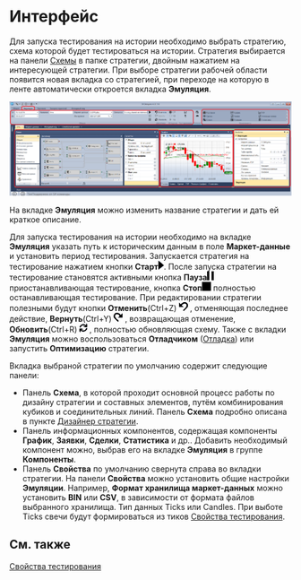 # Интерфейс

Для запуска тестирования на истории необходимо выбрать стратегию, схема которой будет тестироваться на истории. Стратегия выбирается на панели [Схемы](Designer_Panel_Schemas.md) в папке стратегии, двойным нажатием на интересующей стратегии. При выборе стратегии рабочей области появится новая вкладка со стратегией, при переходе на которую в ленте автоматически откроется вкладка **Эмуляция**.

![Designer Interface Backtesting 00](../images/Designer_Interface_Backtesting_00.png)

На вкладке **Эмуляция** можно изменить название стратегии и дать ей краткое описание.

Для запуска тестирования на истории необходимо на вкладке **Эмуляция** указать путь к историческим данным в поле **Маркет\-данные** и установить период тестирования. Запускается стратегия на тестирование нажатием кнопки **Старт**![Designer Interface Backtesting 01](../images/Designer_Interface_Backtesting_01.png). После запуска стратегии на тестирование становятся активными кнопка **Пауза**![Designer Interface Backtesting 02](../images/Designer_Interface_Backtesting_02.png) приостанавливающая тестирование, кнопка **Стоп**![Designer Interface Backtesting 03](../images/Designer_Interface_Backtesting_03.png) полностью останавливающая тестирование. При редактировании стратегии полезными будут кнопки **Отменить**(Ctrl+Z) ![Designer Interface Backtesting 04](../images/Designer_Interface_Backtesting_04.png) , отменяющая последнее действие, **Вернуть**(Ctrl+Y) ![Designer Interface Backtesting 05](../images/Designer_Interface_Backtesting_05.png) , возвращающая отменение, **Обновить**(Ctrl+R) ![Designer Interface Backtesting 06](../images/Designer_Interface_Backtesting_06.png) , полностью обновляющая схему. Также с вкладки **Эмуляция** можно воспользоваться **Отладчиком** ([Отладка](Designer_Debug.md)) или запустить **Оптимизацию** стратегии.

Вкладка выбраной стратегии по умолчанию содержит следующие панели:

- Панель **Схема**, в которой проходит основной процесс работы по дизайну стратегии и составных элементов, путём комбинирования кубиков и соединительных линий. Панель **Схема** подробно описана в пункте [Дизайнер стратегии](Designer_Designer_schemes_strategies_and_component_elements.md).
- Панель информационных компонентов, содержащая компоненты **График**, **Заявки**, **Сделки**, **Статистика** и др.. Добавить необходимый компонент можно, выбрав его на вкладке **Эмуляция** в группе **Компоненты**.
- Панель **Свойства** по умолчанию свернута справа во вкладки стратегии. На панели **Свойства** можно установить общие настройки **Эмуляции**. Например, **Формат хранилища маркет\-данных** можно установить **BIN** или **CSV**, в зависимости от формата файлов выбранного хранилища. Тип данных Ticks или Candles. При выботе Ticks свечи будут формироваться из тиков [Свойства тестирования](Designer_Properties_emulation.md).

## См. также

[Свойства тестирования](Designer_Properties_emulation.md)
